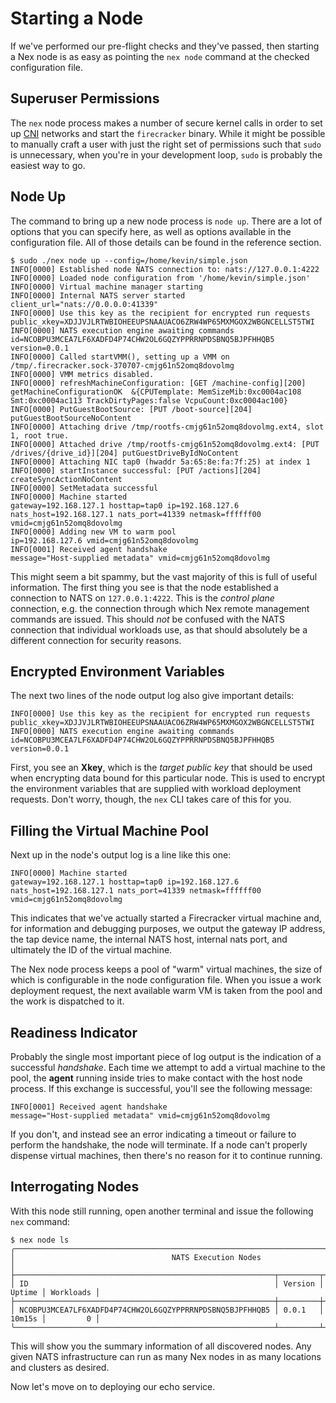 # Starting a Node
If we've performed our pre-flight checks and they've passed, then starting a Nex node is as easy as pointing the `nex node` command at the checked configuration file.

## Superuser Permissions
The `nex` node process makes a number of secure kernel calls in order to set up [CNI](https://www.cni.dev/) networks and start the `firecracker` binary. While it might be possible to manually craft a user with just the right set of permissions such that `sudo` is unnecessary, when you're in your development loop, `sudo` is probably the easiest way to go.


## Node Up
The command to bring up a new node process is `node up`. There are a lot of options that you can specify here, as well as options available in the configuration file. All of those details can be found in the reference section.

```
$ sudo ./nex node up --config=/home/kevin/simple.json
INFO[0000] Established node NATS connection to: nats://127.0.0.1:4222 
INFO[0000] Loaded node configuration from '/home/kevin/simple.json' 
INFO[0000] Virtual machine manager starting             
INFO[0000] Internal NATS server started                  client_url="nats://0.0.0.0:41339"
INFO[0000] Use this key as the recipient for encrypted run requests  public_xkey=XDJJVJLRTWBIOHEEUPSNAAUACO6ZRW4WP65MXMGOX2WBGNCELLST5TWI
INFO[0000] NATS execution engine awaiting commands       id=NCOBPU3MCEA7LF6XADFD4P74CHW2OL6GQZYPPRRNPDSBNQ5BJPFHHQB5 version=0.0.1
INFO[0000] Called startVMM(), setting up a VMM on /tmp/.firecracker.sock-370707-cmjg61n52omq8dovolmg 
INFO[0000] VMM metrics disabled.                        
INFO[0000] refreshMachineConfiguration: [GET /machine-config][200] getMachineConfigurationOK  &{CPUTemplate: MemSizeMib:0xc0004ac108 Smt:0xc0004ac113 TrackDirtyPages:false VcpuCount:0xc0004ac100} 
INFO[0000] PutGuestBootSource: [PUT /boot-source][204] putGuestBootSourceNoContent  
INFO[0000] Attaching drive /tmp/rootfs-cmjg61n52omq8dovolmg.ext4, slot 1, root true. 
INFO[0000] Attached drive /tmp/rootfs-cmjg61n52omq8dovolmg.ext4: [PUT /drives/{drive_id}][204] putGuestDriveByIdNoContent  
INFO[0000] Attaching NIC tap0 (hwaddr 5a:65:8e:fa:7f:25) at index 1 
INFO[0000] startInstance successful: [PUT /actions][204] createSyncActionNoContent  
INFO[0000] SetMetadata successful                       
INFO[0000] Machine started                               gateway=192.168.127.1 hosttap=tap0 ip=192.168.127.6 nats_host=192.168.127.1 nats_port=41339 netmask=ffffff00 vmid=cmjg61n52omq8dovolmg
INFO[0000] Adding new VM to warm pool                    ip=192.168.127.6 vmid=cmjg61n52omq8dovolmg
INFO[0001] Received agent handshake                      message="Host-supplied metadata" vmid=cmjg61n52omq8dovolmg
```

This might seem a bit spammy, but the vast majority of this is full of useful information. The first thing you see is that the node established a connection to NATS on `127.0.0.1:4222`. This is the _control plane_ connection, e.g. the connection through which Nex remote management commands are issued. This should _not_ be confused with the NATS connection that individual workloads use, as that should absolutely be a different connection for security reasons.

## Encrypted Environment Variables
The next two lines of the node output log also give important details:
```
INFO[0000] Use this key as the recipient for encrypted run requests  public_xkey=XDJJVJLRTWBIOHEEUPSNAAUACO6ZRW4WP65MXMGOX2WBGNCELLST5TWI
INFO[0000] NATS execution engine awaiting commands       id=NCOBPU3MCEA7LF6XADFD4P74CHW2OL6GQZYPPRRNPDSBNQ5BJPFHHQB5 version=0.0.1
```
First, you see an **Xkey**, which is the _target public key_ that should be used when encrypting data bound for this particular node. This is used to encrypt the environment variables that are supplied with workload deployment requests. Don't worry, though, the `nex` CLI takes care of this for you.

## Filling the Virtual Machine Pool
Next up in the node's output log is a line like this one:
```
INFO[0000] Machine started                               gateway=192.168.127.1 hosttap=tap0 ip=192.168.127.6 nats_host=192.168.127.1 nats_port=41339 netmask=ffffff00 vmid=cmjg61n52omq8dovolmg
```
This indicates that we've actually started a Firecracker virtual machine and, for information and debugging purposes, we output the gateway IP address, the tap device name, the internal NATS host, internal nats port, and ultimately the ID of the virtual machine.

The Nex node process keeps a pool of "warm" virtual machines, the size of which is configurable in the node configuration file. When you issue a work deployment request, the next available warm VM is taken from the pool and the work is dispatched to it.

## Readiness Indicator
Probably the single most important piece of log output is the indication of a successful _handshake_. Each time we attempt to add a virtual machine to the pool, the **agent** running inside tries to make contact with the host node process. If this exchange is successful, you'll see the following message:

```
INFO[0001] Received agent handshake                      message="Host-supplied metadata" vmid=cmjg61n52omq8dovolmg
```

If you don't, and instead see an error indicating a timeout or failure to perform the handshake, the node will terminate. If a node can't properly dispense virtual machines, then there's no reason for it to continue running.

## Interrogating Nodes
With this node still running, open another terminal and issue the following `nex` command:

```
$ nex node ls
╭─────────────────────────────────────────────────────────────────────────────────────────╮
│                                   NATS Execution Nodes                                  │
├──────────────────────────────────────────────────────────┬─────────┬────────┬───────────┤
│ ID                                                       │ Version │ Uptime │ Workloads │
├──────────────────────────────────────────────────────────┼─────────┼────────┼───────────┤
│ NCOBPU3MCEA7LF6XADFD4P74CHW2OL6GQZYPPRRNPDSBNQ5BJPFHHQB5 │ 0.0.1   │ 10m15s │         0 │
╰──────────────────────────────────────────────────────────┴─────────┴────────┴───────────╯
```
This will show you the summary information of all discovered nodes. Any given NATS infrastructure can run as many Nex nodes in as many locations and clusters as desired.

Now let's move on to deploying our echo service.